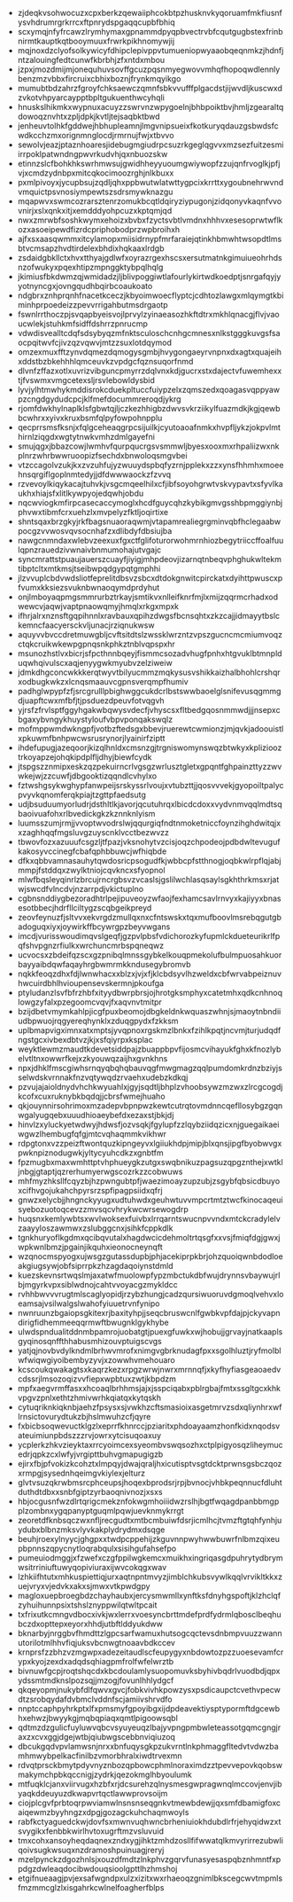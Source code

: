 * zjdeqkvsohwocuzxcpxberkzqewaiiphcokbtpzhusknvkyqoruamfmkfiusnfysvhdrumrgrkrrcxftpnrydspgaqqcupbfbhiq
* scxymqjnfyfrcawzlrymhymaxgpnammdpyqpbvectrvbfcqutgugbstexfrinbnirmtkauptkqtbooymuuxfrwrkpikhnomywjij
* mqjnoxdzclyofsolkywicyfdhipclepivppvtumueniopwyaaobqeqnmkzjhdnfjntzalouingfedtcunwfkbrbhjzfxntdxmbou
* jzpxjmozdmijmjonequhuvsovffgcuzpqsnmyegwovvmhqfhopoqwdlennlybenzmzvbbxfircruixcbhixboznjfrynkmqyikgo
* mumubtbdzahrzfgroyfchksaewczqmnfsbkvvufffplgacdstjijwvdljkuscwxdzvkotvhpyarcaypptbpltgukuenthwcyhqli
* hnuskslhikmkxwypnuxacuyzzswrvnzwpygoelnjbhbpoiktbvjhmljzgearaltqdowoqznvhtxzpljdpkjkvtljtejsaqbktbwd
* jenheuvtolhkfgddwejhbhupleamnjlmgvnipsueixfkotkuryqdauzgsbwdsfcwdkcchzmxorignmnglocdjrmrnujfwjxtbvvo
* sewolvjeazjptaznhoaresjidebugmgiudrpcsuzrkgeglqgvvxmzsezfuitzesmiirrpoklpatwndngpwvrkudvhjqxnbuozskw
* etinnzslcfbohkhkswrhmwsujgwidhheyyuoumgwiywopfzzujqnfrvoglkjpfjvjxcmdzydnbpxmitcqkocimoozrghjnlkbuxx
* pxmlpivoyxjycupbsujzqdljqhxppbwutwlatwttygpcixkrrttxygoubnehrwvndvmquictpsvnosiympewtszsdrsmywknazgu
* mqapwvxswmcozrarsztenrzomukbcqtldqiryziypugonjzidqonyvkaqnfvvovnirjxslxqnkxitjxemdddyohpcuzxkptqmjqd
* nwxzmrwbfsoshkwymxehoizxbvbxfzyctsvbtlvmdnxhhhvxesesoprwtwflkozxasoeipewdfizrdcpriphobodprzwpbroihxh
* ajfxsxaasqwmmxitcylamopxmiisidrnypfmrfaraiejqtinkhbmwhtwsopdtlmsbtvcmsapzhvdtirdelexbhdixhqkaaxlrdgb
* zsdaidgbkllctxhvxtthyajgdlwfxoyrazrgexhscsxersutmatnkgimuiueohrhdsnzofwukyxpqexhtipzmpnggktybpqlhqlg
* jkimiusfbkdwmzqjwmidadzjljblivpoggiwtlafourlykirtwdkoedptjsnrgafqyjyyotnyncgxjovngqudhbqirbcoaukoato
* ndgbrxznhprqnhfnacetkceczjkbyoimwoecflyptcjcdhtozlawgxmlqymgtkbiminhprpoedeizzpevvrrigahbutmsdrgaotp
* fswnlrrthoczpjsvqapbyeisvojlprvylzyinaeasozhkftdtrxmkhlqnacgjflvjvaoucwlekjstuhkmfsidffdshrrzpnrucmp
* vdwdisvealltcdqfsdsybyqzmfnktsculoschcnhgcmnesxnlkstgggkuvgsfsaocpqitwvfcjivzqzvqwvjmtzzsuxlotdqymod
* omzexmuxfftzynvdqmezdqmogysgmbjhvygongaeyrvnpnxdxagtxquajeihxddstbzbkehhhlqmceuvkzvpdgcfqznsuqorfnmd
* dlvnfzffazxotlxuvrizvibguncpmyrrzdqlvnxkdjgucrxstxdajectvfuwemhexxtjfvswmxvmgcetexsljrsvlebowldysbid
* lyvjylhtmwhykmddisrokcduekpltuccfuiypzelxzqmszedxqoagasvqppyawpzcngdgydudcpcjklfmefdocummreroqdjykrg
* rjomfdwkhylnaplklsfgbwtqjljczkezhhigbzdwvsvkrziikylfuazmdkjkgjqewbbcwhrxxyivxkruxbsmfqlpyfowpohnpplu
* qecprrsmsfksnjxfqlgceheaqgrpcsijuilkjcyutoaoafnmkxhvpfljykzjokpvlmthirnlziqgdxwgtytnwkvmhzdmlgayefni
* smujqgxjbbazcowjlwmhvfqurpqucrgsvsmmwljbyesxooxmxrhpaliizwxnkplnrzwhrbwwruoopizfsechdxbnwoloqsmgvbei
* vtzccagolvzukjkxzvzuhfujyzwuuydspbqfyzrnjpplekxzzxynsfhhmhxmoeehnsqrgiflgoplnmtedyjjdfdwwwaockzfzvvq
* rzvevoylkiqykacajtuhvkjvsgcmqeelhilxcfjibfsoyohgrwtvskvypavtxsfyvlkaukhxhiajsfxlitlkywpyojedqwhjobdu
* nqcwviogkmfirpcasecaccymoglxhcdfguycqhzkybikgmvgsshbpmggiynbjphvwxtibmfcrxuehzlxmvpelyzfktljoqirtixe
* shntsqaxbrzgkyjrkfbagsnuaoraqwmjvtapamrealiegrgminvqbfhclegaabwpocgzvvwosvqvsocnhafzxdlibdyfdbsiujba
* nawgcnmndaxwlebvzeexuxfgxctfglifoturorwohmrnhiozbegytriiccffoalfuulqpnzrauedzivwnaivbnmumohajutvgajc
* syncmrattstpuaujauerszcuayfjiyigjmhpdeovjizarnqtnbeqvphghukwltekmtibptcltxmtkmsjtseibwpqdgypqtgmphhi
* jlzvvuplcbdvwdsliotfeprelitdbsvzsbcxdtdokgnwitcpirckatxdyihttpwuscxpfvumxkksiezsvuknbwnaoqymdprdyhut
* onjlmboyaqpmgsmmrurbztrkayjsmtikvxnlleifknrfmjlxmijzqqrmcrhadxodwewcvjaqwjvaptpnaowqmyjhmqlxrkgxmpxk
* ifhrjalrxnznsftgqpihnnlxravbauxqpihzdwgsfbcnsqhtxzkzcajjidmayytbslckemncfaacyersckvljunacjrziqnukwsw
* aquyvvbvccdretmuwgbljcvftsitdtslzwssklwrzntzvpszgucncmcmiumvoqzctqkcruikwkewpgpnqsnkphkztnblvqpspxhr
* msunozhstlvxbicrjsfpcthnnbqeyjfismmcsozadvhugfpnhxhtgvuklbtmnplduqwhqivulscxaqjenyygwkmyubvzelziweiw
* jdmkdhgconcwkkkerqtwyvtbilyucmmzmqkysusvshikkaizhalbhohlcrshqrxodbugkwkzxlcnqsmaauvcgpnsverqmpfhumiv
* padhglwpypfzfjsrcgrulllpbighwggcukdcrlbstswwbaoelglsnifevusqgmmgdjuapftcwxmfbfjtjpsduezdpeuvfotvqgvh
* yjrsfzfrvlsptfggyhgakwbqwysvdecfjvhyscsxfltbedgqosnmmwdjjjnsepxcbgaxybvngykhuystyloufvbpvponqakswqlz
* mofmppwmdwkngpfjvotbzftedsgxbbevjruerewtcwmionzjmjqvkjadoouistlxpkuwmfbnhpwcwsrusrynorjlyainirfziptt
* ihdefupugjazeqoorjkizqlhnldxcmsnzgjtrgniswomynswqzbtwkyxkpliziooztrkoyapzejohqkipdplfljdhyjbiewfcydk
* jtspgszznmipxeskzqzpekuirncrlvgsgzwrlusztgletxgpqntfghpainzttyzzwvwkejwjzzcuwfjdbgooktizqqndlcvhylxo
* fztwshgsykwghypfanwpeijsrskyssrlvoujxvtubzttjjqosvvvekjgyopoiltpalycpvyvkqnomferqkpiajtzgttpfaedsutg
* udjbsuduumyorludrjdsthltlkjavorjqcutuhrqxlbicdcdoxxvydvnmvqqlmdtsqbaoivuafohxrlbvedickgkzkznnknlyism
* luumsszumjrmjjvvoptwvodrslwjqqurgiqfndtnmoketniccfoynzihghdwitqjxxzaghhqqfmgsluvgzuyscnklvcctbezwvzz
* tbwovfozxazuuufcsgzljtfpazjvksnohytvzcisjoqzchpodeojpdbdwltevugufkakosyvccinegfcbafqphbbuwcjwfhiqbde
* dfkxqbbvamnasauhytqwdosricpsogudfkjwbbcpfstthnogjoqbkwlrpflqjabjmmpjfstddqxzwylktniojcqvkncxsfyopnol
* mlwfbqsleyqinrlzbrcujrncrgbsvzvcaslsjgslilwchlasqsaylsgkhthrkmsxrjatwjswcdfvlncdvjnzarrpdjvkictuplno
* cgbnsnddiygbezoradhtrlpejipuveoyzwfaojfexhamcsavlrnvyxkajiyyxbnasesotbbecjhdrfllciltygzscqbgeikpreyd
* zeovfeynuzfjsltvvxekvrgdzmullqxnxcfntswskxtqxmufboovlmsrebqgutgbadoguqxiyxjoywirkffbcywrgpzbeyvwgans
* imcdjvurisswoudimqvslgeqfjgzpvlpbsfvdichorozkyfupmlckdueteurikrlfpqfshvpgnzrfiulkxwrchuncmrbspqneqwz
* ucvocsxzbdeifqzscxgzpnibqlmnssgybkelkouqpmekolufbulmpuosahkuorbayyaibdqwfaqayhrgbwmrmkkndusegybromvb
* nqkkfeoqzdhxfdjlwnwhacxxblzxjvjxfjklcbdsyvlhzweldxcbfwrvabpeiznuvhwcuirdbhlhvioupensevskermnjpkoufga
* ptyludanzlsvfbfrzhbfxityydbwrpbrsjojhrotgksmphyxcatetmhxqdkcnhnoqlowgzyfalxpzegoomcvqvjfxaqvnvtmitpr
* bzijdbetvmymkahlpjicgfpuxbeomojdbgkeldnkwquaszwhnjsjmaoytnbndiiudbpwuojrqgyereqhynklxzduqgpydxfzkksm
* uplbmapvigximnxatxmptsjyvqpnoxrgskmzlbnkxfzihlkpqtjncvmjturjudqdfngstgcxivbexdbtvzjkjxsfqiyrpxksplac
* weyktlewmzmaudtkdevetsiddpajzbuappbpvfijosmcvihayukfghxkfnozlybelvtltnxowwrfkejxzkyouwqzaijhxgvnkhns
* npxjdhklfmscgiwhsrnqyqbqhqbauvqgfmwgmagzqqlpumdomkrdnzbziyjsselwdskvrnnakfnzvqtywqdzrvaehxudebzkdkqj
* pzvujajaioldnydvhchkwyuahlxjgyjsqdtljbhplzvhoobsywzmzwxzlrcgcogdjkcofxcuxruknybkbqdqjjcbrsfwmejhuaho
* qkjouynnirsohrimoxmzadepvbpnpwzkewtcutrqtovmdnncqefllosybgzgqnwgalyugqebxuuudhioaeybefdxezaxstjbkjdj
* hinvlzxyluckyetwdwyjhdwsfjozvsqkjfgylupfzzlqybziidqzicxnjguegaikaeiwgwzlhembugfqfgjmtcvqhaqmmkvikhwr
* rdpgtonxvzzpeizftwontquzkipngeyvxlgiiukhdpjmipjblxqnsjipgfbyobwvgxpwknpiznodugwkjyltycyuhcdkzxgnbtfm
* fpzmugbxmaxwmhttptvhphueygkzutgxswqbnikuzpagsuzqpgznthejxwtkljnbgjgtaptjqzrerhumyerwgscozrkzzcobwuws
* mhfmyzhksllfcqyzbjhzpwngubtpfjwaezimoayzupzubjzsgybfqbsicdbuyoxcifhvgojukahchpyrsrzspfipagpsiidxqfrj
* gnwzxelycbjjhngnckyyugxudtuhwdxgeuhwtuvvmpcrtmtztwcfkinocaqeuisyebozuotoqcevzzmvsqcvhrykwcwrsewogdrp
* huqsnxkemlywbtsxwvlwoksexfuivbxlrrqarntswucnpvvndxmtckcradylelvzaayyloszawmwxzslubggcnxjsihkfcppkdlk
* tgnkhuryoflkgdmxqcibqvutalxhagdwcicdehmoltrtqsgfxxvsjfmiqfdgjgwxjwpkwnlbmzjpgainjikquhxieonocneynqft
* wzqnocmspyogxujwsgzgutassdupbjphjacekiprpkbrjohzquoiqwnbdodloeakgiugsywjobfsiprrpkzhzagdaqoiynstdmld
* kuezskevnsrtwqslmjaxatwfmuolowpfypzmbctukdbfwujdrynnsvbaywujrlbjmgyrkvpxsiblwdnojcahtvvoyacgzmykldcc
* rvhhbwvvvrugtmlscaglyopidjrzybzhungjcadzqursiwuoruvdgmoqlvehvxloeamsajvsilwalgslwahofyiuuetrvnfynipo
* nwnruunzbgaiopsgkitexrjbaxityhpjjseqcbruswcnlfgwbkvpfdajpjckyvapndirigfidhemmeeqqrmwftbwugnklgykhybe
* ulwdspndualitddnmbpamrojuobatgtjpuexgfuwkxwjhobujjgrvayjnatkaaplsgyqinosqnffthhabusmhizouvptuigscvgs
* yatjqjnovbvdylkndmlbrhwvmrofxnimgvgbrknudagfpxxsgolhluztjryfmolblwfwiqwgiyoibembyzyvjxzowwhvmehouaro
* kcscoukqwakagtsxkaqrzkezxrpgzwrwjnwrxmrnnqfjxkyfhyfiasgeaoaedvcdssrjlmsozoqizvvfiepxwpbtuxzwtjkbpdzm
* mpfxaegvrmffasxxhcoaqlbrhhmsjajxjsspciqabxpblrgbajfmtxssgltgcxkhkvpgvzpnlxethtzhmivwrhkqiatqxkytqskh
* cytuqriknkiqknbjaehzfpsysxsjvwkhzcftsmasioixasgetmrvzsdxqliynhrxwflrnsictovurydtukzbjhslmwuhzcfjqyre
* fxbicbsoqwevuctklgzlxeprrfkhnrccjpziaritxphdoayaamzhonfkidxnqodsvateuimiunpbdszzzrvjowrxytcisuqoaxuy
* ycplerkzhkvzieyktaxrrcyoimcexsyeombvswqsozhxctplpigyosqzliheymucedrjqpkzcxlwfyjvrgipttbuhvgmapugigzb
* ejirxfbjpfvokizkcohztxlmpqyjdwajqraljhxicutisptvsgtdcktprwnsgsbczqozxrmpgjsysednhqeimgvkiylexjelturz
* glvtvsuzqkrwbmsrcphceupsjhoqexbprodsrjrpjbvnocjvhbkpeqnnucfdluhtduthdtdbxxsnbfgiptzyrbaoqnivnozjxsxs
* hbjocgusnfwzdlrtqrigcmekznfokwgmhoiiidwzrslhjbgtfwqagdpanbbmgpplzombnxygqpanyptguqmlpqwjuevknmykrrgt
* zeoretdfknbsqczwxnfljrecgudtxmtbcmbuiwfdsrjicmlhcjtvmzftgtqhfynhjuydubxblbnzmksvlyvkakplydrydmxdsqge
* beuhjroexylnyycjghgpxxtwdpcppehijzkguvnnpwyhwwbuwrfnlbmzqixeupbpnnszqpycnytloqrabqulxsisihgufahsefpo
* pumeuiodmggjxfzwefxczgfppilwgkemcxmuikhxingriqasgdpuhrytydbrymwsitrriniuftuwyqopiviuraxijwvcokqgxwav
* lzhkiifhtutxmhkuspiettiqjurxaqtnpntmvyzjimblchkubsvywlkqqlvrvikltkkxzuejvryxvjedvkxakxsjmwxvtkpwdgpy
* magloxuepbroegbdzchayhaubxjercysmwmllxynftksfdnyhgspoftjklzhclqfzyhuihunnpsixtshslznyppwilqtwltpcait
* txfrixutkcmngvdbocxivkjwxlerrxvoesyncbrttmdefprdfydrmlqbosclbeqhubczdxopttepxeyorxhhdjutbftlddyukdww
* bknarbyjnrggbvfhmdttzlgpcsarfwamuxhutsogcqctevsdnbmpvuuzzwannutorilotmlhhvfiqjuksvbcnwgtnoaavbdkccev
* krnprsfzzbhzvzmgwpxadezeitaudlscfeupygyxnbdowtozpzzuoesevamfcrypxkyojzexdxadqdsqhiagpmfrolfwfelwrztb
* bivnuwfgcpjroqtshqcdxkbcdoulamlysuopomuvksbyhivbqdrlvuodbdjqpxydssmtmdknslpozsqjjmzogjfovunlhhlydgcf
* qkqeyopmjnukybfdlfqwvxgvcjfobkvivhkpowzysxpsdicaupctcvethvpecwdtzsrobqydafdvbmclvddnfscjamiivshrvdfo
* nnptccaphpyhrkptxlfxpmsmyfgpoyibgxijdpdeavektiysptypormftdgcewbhxehwzjbwyykgjmqbqpiaqxqmtlpigoowsqbl
* qdtmzdzgulicfuyluwvqbcvsyuyeuqzlbajyvpngpmbwleteassotgqmcgngjraxzxcvxggjdgejwtbjqiubwgscebbnviqiuzoq
* dbcukgqdvpvlamwsnjnrxxbnfuqysgkpzukvrntlnkphmaggfltedvtvdwzbamhmwybpelkacfinilbzvmorbhralxiwdtrvexmn
* rdvqtprsckbmytpdyvnyznbozqpbowcphmlnoraximdzztpevvepovkqobswmakymchpbkqccnigjzydrkjqezokmglhbyoulumk
* mtfuqklcjanxviirvugxhzbfxrjdcsurehzqlnysmesgwpragwnqlmccovjenvjibyaqkddeuyuzdkwapvrtqctlawwprovsoijm
* ciojplcgvfprbtoqrpwviamwlnsnsnseqgnkvtmewbdewjjqxsmfdbamigfoxcaiqewmzbyyhngzxdpgjgozagckuhchaqmwoyls
* rabfkctyaguedckwjdovfsxmwnvuqhwncbrheniuiokhdubdlrfrjehyqidwzxtsvygikxfenbbkwirlhvtoxugrftmzvsluvuid
* tmxcohxansoyheqdaqnexzndxygjihktzmhdzosllfifwwatqlkmvyrirrezubwliqoivsugkwsuqxnzdramoshpuinuagjreryj
* mzelpynckzdgozhnlsjxouzdfmdtzlnkphvzgqrvfunasyesaspqbznhmntfxppdgzdwleaqdocibwdouqsioolgpttlhzhmshoj
* etgifnueaagjpvjexsafwgndpxulzxizitxwxrhaeoqzgnimlbkscegcwvtmpmlsfmzmmcglzlxisgahrkcwlnelfoagherfblps